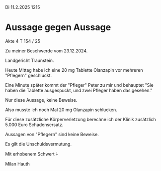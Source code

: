 Di 11.2.2025 1215

# Aussage gegen Aussage

Akte 4 T 154 / 25

Zu meiner Beschwerde vom 23.12.2024.

Landgericht Traunstein.

Heute Mittag habe ich
eine 20 mg Tablette Olanzapin
vor mehreren "Pflegern" geschluckt.

Eine Minute später kommt der "Pfleger"
Peter zu mir und behauptet
"Sie haben die Tablette ausgespuckt,
und zwei Pfleger haben das gesehen."

Nur diese Aussage, keine Beweise.

Also musste ich noch Mal
20 mg Olanzapin schlucken.

Für diese zusätzliche Körperverletzung
berechne ich der Klinik
zusätzlich 5.000 Euro Schadensersatz.

Aussagen von "Pflegern" sind keine Beweise.

Es gilt die Unschuldsvermutung.

Mit erhobenem Schwert ⸸

Milan Hauth
